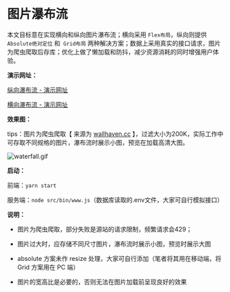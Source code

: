 # 图片瀑布流

本文目标意在实现横向和纵向图片瀑布流；横向采用 `Flex布局`，纵向则提供`Absolute绝对定位` 和` Grid布局` 两种解决方案；数据上采用真实的接口请求，图片为爬虫爬取后存库；优化上做了懒加载和防抖，减少资源消耗的同时增强用户体验。

**演示网址：**

[纵向瀑布流 - 演示网址](https://waterfall.deeruby.com)

[横向瀑布流 - 演示网址](https://waterfall.deeruby.com?type=HORIZONTAL)

**效果图：**

tips：图片为爬虫爬取【 来源为 [wallhaven.cc](https://wallhaven.cc/) 】，过滤大小为200K，实际工作中可存取不同规格的图片，瀑布流时展示小图，预览在加载高清大图。

![waterfall.gif](https://p1-juejin.byteimg.com/tos-cn-i-k3u1fbpfcp/d29d1efb4d9642199e0661078a095c40~tplv-k3u1fbpfcp-watermark.image?)

**启动：**

前端：`yarn start`

服务端：`node src/bin/www.js`（数据库读取的.env文件，大家可自行模拟接口）

**说明：**

* 图片为爬虫爬取，部分失败是源站的请求限制，频繁请求会429；

* 图片过大时，应存储不同尺寸图片，瀑布流时展示小图，预览时展示大图

* absolute 方案未作 resize 处理，大家可自行添加（笔者将其用在移动端，将 Grid 方案用在 PC 端）

* 图片的宽高比是必要的，否则无法在图片加载前呈现良好的效果
